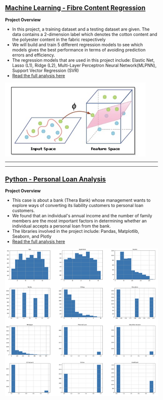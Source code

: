 ## [Machine Learning - Fibre Content Regression](https://ewang58.github.io/Machine-Learning-Fibre-Classification-Regression/)

**Project Overview**

-  In this project, a training dataset and a testing dataset are given. The data contains a 2-dimension label which denotes the cotton content and the polyester content in the fabric respectively
-  We will build and train 5 different regression models to see which models gives the best performance in terms of avoiding prediction errors and efficiency.
-  The regression models that are used in this project include: Elastic Net, Lasso (L1), Ridge (L2), Multi-Layer Perceptron Neural Network(MLPNN), Support Vector Regression (SVR)
-  [Read the full analysis here](https://ewang58.github.io/Machine-Learning-Fibre-Classification-Regression/)

<img src="images/hyperplane.png" alt="hyperplane" style="zoom:125%;" />



---

---



## [Python - Personal Loan Analysis](https://ewang58.github.io/Personal-Loan-Analysis/)



**Project Overview**

- This case is about a bank (Thera Bank) whose management wants to explore ways of converting its liability customers to personal loan customers.
- We found that an individual's annual income and the number of family members are the most important factors in determining whether an individual accepts a personal loan from the bank.
- The libraries involved in the project include: Pandas, Matplotlib, Seaborn, and Plotly
- [Read the full analysis here](https://ewang58.github.io/Personal-Loan-Analysis/)



![histogram](images/histogram.png)
